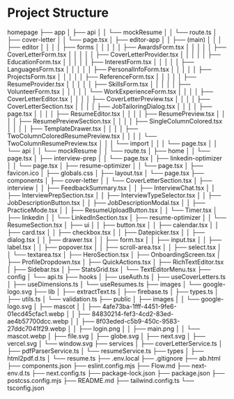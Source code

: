 # Project Structure

homepage
├── app
│   ├── api
│   │   └── mockResume
│   │       └── route.ts
│   ├── cover-letter
│   │   └── page.tsx
│   ├── editor-app
│   │   ├── (main)
│   │   │   ├── editor
│   │   │   │   ├── forms
│   │   │   │   │   ├── AwardsForm.tsx
│   │   │   │   │   ├── CoverLetterForm.tsx
│   │   │   │   │   ├── CoverLetterProvider.tsx
│   │   │   │   │   ├── EducationForm.tsx
│   │   │   │   │   ├── InterestForm.tsx
│   │   │   │   │   ├── LanguagesForm.tsx
│   │   │   │   │   ├── PersonalInfoForm.tsx
│   │   │   │   │   ├── ProjectsForm.tsx
│   │   │   │   │   ├── ReferenceForm.tsx
│   │   │   │   │   ├── ResumeProvider.tsx
│   │   │   │   │   ├── SkillsForm.tsx
│   │   │   │   │   ├── VolunteerForm.tsx
│   │   │   │   │   └── WorkExperienceForm.tsx
│   │   │   │   ├── CoverLetterEditor.tsx
│   │   │   │   ├── CoverLetterPreview.tsx
│   │   │   │   ├── CoverLetterSection.tsx
│   │   │   │   ├── JobTailoringDialog.tsx
│   │   │   │   ├── page.tsx
│   │   │   │   ├── ResumeEditor.tsx
│   │   │   │   ├── ResumePreview.tsx
│   │   │   │   ├── ResumePreviewSection.tsx
│   │   │   │   ├── SingleColumnColored.tsx
│   │   │   │   ├── TemplateDrawer.tsx
│   │   │   │   ├── TwoColumnColoredResumePreview.tsx
│   │   │   │   └── TwoColumnResumePreview.tsx
│   │   │   └── import
│   │   │       └── page.tsx
│   │   └── api
│   │       └── mockResume
│   │           └── route.ts
│   ├── home
│   │   └── page.tsx
│   ├── interview-prep
│   │   └── page.tsx
│   ├── linkedin-optimizer
│   │   └── page.tsx
│   ├── resume-optimizer
│   │   └── page.tsx
│   ├── favicon.ico
│   ├── globals.css
│   ├── layout.tsx
│   └── page.tsx
├── components
│   ├── cover-letter
│   │   └── CoverLetterSection.tsx
│   ├── interview
│   │   ├── FeedbackSummary.tsx
│   │   ├── InterviewChat.tsx
│   │   ├── InterviewPrepSection.tsx
│   │   ├── InterviewTypeSelector.tsx
│   │   ├── JobDescriptionButton.tsx
│   │   ├── JobDescriptionModal.tsx
│   │   ├── PracticeMode.tsx
│   │   ├── ResumeUploadButton.tsx
│   │   └── Timer.tsx
│   ├── linkedin
│   │   └── LinkedInSection.tsx
│   ├── resume-optimizer
│   │   └── ResumeSection.tsx
│   ├── ui
│   │   ├── button.tsx
│   │   ├── calendar.tsx
│   │   ├── card.tsx
│   │   ├── checkbox.tsx
│   │   ├── Datepicker.tsx
│   │   ├── dialog.tsx
│   │   ├── drawer.tsx
│   │   ├── form.tsx
│   │   ├── input.tsx
│   │   ├── label.tsx
│   │   ├── popover.tsx
│   │   ├── scroll-area.tsx
│   │   ├── select.tsx
│   │   └── textarea.tsx
│   ├── HeroSection.tsx
│   ├── OnboardingScreen.tsx
│   ├── ProfileDropdown.tsx
│   ├── QuickActions.tsx
│   ├── RichTextEditor.tsx
│   ├── Sidebar.tsx
│   ├── StatsGrid.tsx
│   └── TextEditorMenu.tsx
├── config
│   └── api.ts
├── hooks
│   ├── useAuth.ts
│   ├── useCoverLetters.ts
│   ├── useDimensions.ts
│   └── useResumes.ts
├── images
│   └── google-logo.svg
├── lib
│   ├── extractText.ts
│   ├── firebase.ts
│   ├── types.ts
│   ├── utils.ts
│   └── validation.ts
├── public
│   ├── images
│   │   └── google-logo.svg
│   ├── mascot
│   │   ├── 4afe73ba-1fff-4451-9fe6-01ecd45cfac1.webp
│   │   ├── 84830214-fef3-4cd2-83ed-ae4b57700dcc.webp
│   │   ├── 8f03eded-c5b9-450c-9583-27ddc7041f29.webp
│   │   ├── login.png
│   │   ├── main.png
│   │   └── mascot.webp
│   ├── file.svg
│   ├── globe.svg
│   ├── next.svg
│   ├── vercel.svg
│   └── window.svg
├── services
│   ├── coverLetterService.ts
│   ├── pdfParserService.ts
│   └── resumeService.ts
├── types
│   ├── html2pdf.d.ts
│   └── resume.ts
├── .env.local
├── .gitignore
├── ab.html
├── components.json
├── eslint.config.mjs
├── Flow.md
├── next-env.d.ts
├── next.config.ts
├── package-lock.json
├── package.json
├── postcss.config.mjs
├── README.md
├── tailwind.config.ts
└── tsconfig.json
